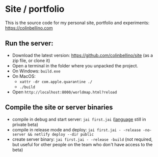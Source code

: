# Site / portfolio

This is the source code for my personal site, portfolio and experiments: https://colinbellino.com

## Run the server:
- Download the latest version: https://github.com/colinbellino/site (as a zip file, or clone it)
- Open a terminal in the folder where you unpacked the project.
- On Windows: `build.exe`
- On MacOS:
  - `xattr -dr com.apple.quarantine ./`
  - `./build`
- Open `http://localhost:8000/worldmap.html?reload`

## Compile the site or server binaries
- compile in debug and start server: `jai first.jai` ([language](https://www.youtube.com/playlist?list=PLmV5I2fxaiCKfxMBrNsU1kgKJXD3PkyxO) still in private beta)
- compile in release mode and deploy: `jai first.jai - -release -no-server && netlify deploy --dir public`
- create server binary: `jai first.jai - -release -build` (not required, but useful for other people on the team who don't have access to the beta)
